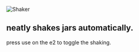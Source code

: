 ![Shaker](https://i.imgur.com/XnAlCKN.png)

## neatly shakes jars automatically.
press use on the e2 to toggle the shaking. 